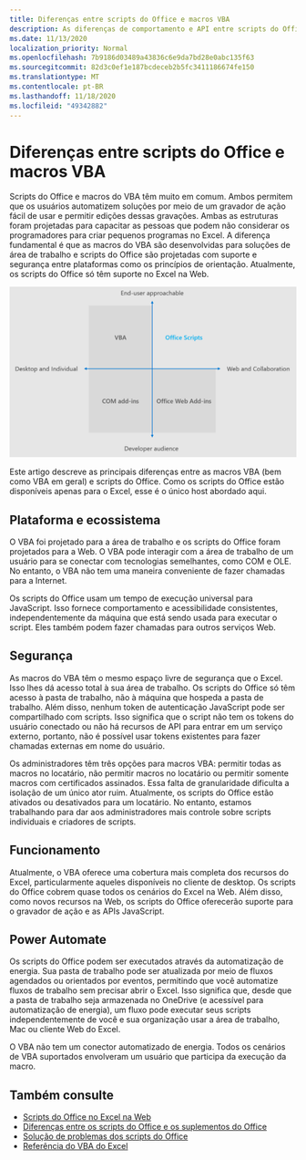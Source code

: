 ```yaml
---
title: Diferenças entre scripts do Office e macros VBA
description: As diferenças de comportamento e API entre scripts do Office e macros VBA do Excel.
ms.date: 11/13/2020
localization_priority: Normal
ms.openlocfilehash: 7b9186d03489a43836c6e9da7bd28e0abc135f63
ms.sourcegitcommit: 82d3c0ef1e187bcdeceb2b5fc3411186674fe150
ms.translationtype: MT
ms.contentlocale: pt-BR
ms.lasthandoff: 11/18/2020
ms.locfileid: "49342882"
---
```

# <a name="differences-between-office-scripts-and-vba-macros"></a>Diferenças entre scripts do Office e macros VBA

Scripts do Office e macros do VBA têm muito em comum. Ambos permitem que os usuários automatizem soluções por meio de um gravador de ação fácil de usar e permitir edições dessas gravações. Ambas as estruturas foram projetadas para capacitar as pessoas que podem não considerar os programadores para criar pequenos programas no Excel.
A diferença fundamental é que as macros do VBA são desenvolvidas para soluções de área de trabalho e scripts do Office são projetadas com suporte e segurança entre plataformas como os princípios de orientação. Atualmente, os scripts do Office só têm suporte no Excel na Web.

![Um diagrama de quatro quadrantes mostrando as áreas de foco para diferentes soluções de extensibilidade do Office. Tanto os scripts do Office quanto as macros do VBA foram projetados para ajudar os usuários finais a criar soluções, mas os scripts do Office são criados para a Web e colaboração (enquanto o VBA é para a área de trabalho).)](../images/office-programmability-diagram.png)

Este artigo descreve as principais diferenças entre as macros VBA (bem como VBA em geral) e scripts do Office. Como os scripts do Office estão disponíveis apenas para o Excel, esse é o único host abordado aqui.

## <a name="platform-and-ecosystem"></a>Plataforma e ecossistema

O VBA foi projetado para a área de trabalho e os scripts do Office foram projetados para a Web. O VBA pode interagir com a área de trabalho de um usuário para se conectar com tecnologias semelhantes, como COM e OLE. No entanto, o VBA não tem uma maneira conveniente de fazer chamadas para a Internet.

Os scripts do Office usam um tempo de execução universal para JavaScript. Isso fornece comportamento e acessibilidade consistentes, independentemente da máquina que está sendo usada para executar o script. Eles também podem fazer chamadas para outros serviços Web.

## <a name="security"></a>Segurança

As macros do VBA têm o mesmo espaço livre de segurança que o Excel. Isso lhes dá acesso total à sua área de trabalho. Os scripts do Office só têm acesso à pasta de trabalho, não à máquina que hospeda a pasta de trabalho. Além disso, nenhum token de autenticação JavaScript pode ser compartilhado com scripts. Isso significa que o script não tem os tokens do usuário conectado ou não há recursos de API para entrar em um serviço externo, portanto, não é possível usar tokens existentes para fazer chamadas externas em nome do usuário.

Os administradores têm três opções para macros VBA: permitir todas as macros no locatário, não permitir macros no locatário ou permitir somente macros com certificados assinados. Essa falta de granularidade dificulta a isolação de um único ator ruim. Atualmente, os scripts do Office estão ativados ou desativados para um locatário. No entanto, estamos trabalhando para dar aos administradores mais controle sobre scripts individuais e criadores de scripts.

## <a name="coverage"></a>Funcionamento

Atualmente, o VBA oferece uma cobertura mais completa dos recursos do Excel, particularmente aqueles disponíveis no cliente de desktop. Os scripts do Office cobrem quase todos os cenários do Excel na Web. Além disso, como novos recursos na Web, os scripts do Office oferecerão suporte para o gravador de ação e as APIs JavaScript.

## <a name="power-automate"></a>Power Automate

Os scripts do Office podem ser executados através da automatização de energia. Sua pasta de trabalho pode ser atualizada por meio de fluxos agendados ou orientados por eventos, permitindo que você automatize fluxos de trabalho sem precisar abrir o Excel. Isso significa que, desde que a pasta de trabalho seja armazenada no OneDrive (e acessível para automatização de energia), um fluxo pode executar seus scripts independentemente de você e sua organização usar a área de trabalho, Mac ou cliente Web do Excel.

O VBA não tem um conector automatizado de energia. Todos os cenários de VBA suportados envolveram um usuário que participa da execução da macro.

## <a name="see-also"></a>Também consulte

- [Scripts do Office no Excel na Web](../overview/excel.md)
- [Diferenças entre os scripts do Office e os suplementos do Office](add-ins-differences.md)
- [Solução de problemas dos scripts do Office](../testing/troubleshooting.md)
- [Referência do VBA do Excel](/office/vba/api/overview/excel)
